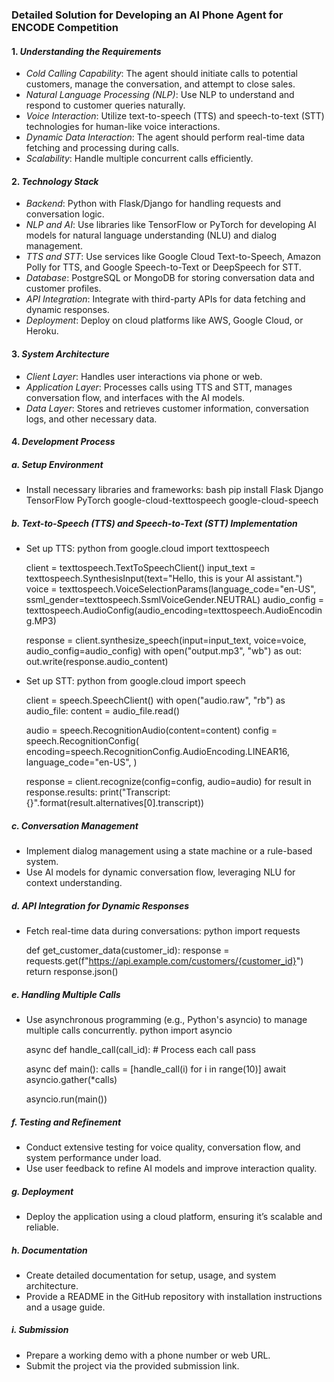 ### Detailed Solution for Developing an AI Phone Agent for ENCODE Competition

#### 1. _Understanding the Requirements_

- _Cold Calling Capability_: The agent should initiate calls to potential customers, manage the conversation, and attempt to close sales.
- _Natural Language Processing (NLP)_: Use NLP to understand and respond to customer queries naturally.
- _Voice Interaction_: Utilize text-to-speech (TTS) and speech-to-text (STT) technologies for human-like voice interactions.
- _Dynamic Data Interaction_: The agent should perform real-time data fetching and processing during calls.
- _Scalability_: Handle multiple concurrent calls efficiently.

#### 2. _Technology Stack_

- _Backend_: Python with Flask/Django for handling requests and conversation logic.
- _NLP and AI_: Use libraries like TensorFlow or PyTorch for developing AI models for natural language understanding (NLU) and dialog management.
- _TTS and STT_: Use services like Google Cloud Text-to-Speech, Amazon Polly for TTS, and Google Speech-to-Text or DeepSpeech for STT.
- _Database_: PostgreSQL or MongoDB for storing conversation data and customer profiles.
- _API Integration_: Integrate with third-party APIs for data fetching and dynamic responses.
- _Deployment_: Deploy on cloud platforms like AWS, Google Cloud, or Heroku.

#### 3. _System Architecture_

- _Client Layer_: Handles user interactions via phone or web.
- _Application Layer_: Processes calls using TTS and STT, manages conversation flow, and interfaces with the AI models.
- _Data Layer_: Stores and retrieves customer information, conversation logs, and other necessary data.

#### 4. _Development Process_

##### a. _Setup Environment_

- Install necessary libraries and frameworks:
  bash
  pip install Flask Django TensorFlow PyTorch google-cloud-texttospeech google-cloud-speech

##### b. _Text-to-Speech (TTS) and Speech-to-Text (STT) Implementation_

- Set up TTS:
  python
  from google.cloud import texttospeech

  client = texttospeech.TextToSpeechClient()
  input_text = texttospeech.SynthesisInput(text="Hello, this is your AI assistant.")
  voice = texttospeech.VoiceSelectionParams(language_code="en-US", ssml_gender=texttospeech.SsmlVoiceGender.NEUTRAL)
  audio_config = texttospeech.AudioConfig(audio_encoding=texttospeech.AudioEncoding.MP3)

  response = client.synthesize_speech(input=input_text, voice=voice, audio_config=audio_config)
  with open("output.mp3", "wb") as out:
  out.write(response.audio_content)

- Set up STT:
  python
  from google.cloud import speech

  client = speech.SpeechClient()
  with open("audio.raw", "rb") as audio_file:
  content = audio_file.read()

  audio = speech.RecognitionAudio(content=content)
  config = speech.RecognitionConfig(
  encoding=speech.RecognitionConfig.AudioEncoding.LINEAR16,
  language_code="en-US",
  )

  response = client.recognize(config=config, audio=audio)
  for result in response.results:
  print("Transcript: {}".format(result.alternatives[0].transcript))

##### c. _Conversation Management_

- Implement dialog management using a state machine or a rule-based system.
- Use AI models for dynamic conversation flow, leveraging NLU for context understanding.

##### d. _API Integration for Dynamic Responses_

- Fetch real-time data during conversations:
  python
  import requests

  def get_customer_data(customer_id):
  response = requests.get(f"https://api.example.com/customers/{customer_id}")
  return response.json()

##### e. _Handling Multiple Calls_

- Use asynchronous programming (e.g., Python's asyncio) to manage multiple calls concurrently.
  python
  import asyncio

  async def handle_call(call_id): # Process each call
  pass

  async def main():
  calls = [handle_call(i) for i in range(10)]
  await asyncio.gather(\*calls)

  asyncio.run(main())

##### f. _Testing and Refinement_

- Conduct extensive testing for voice quality, conversation flow, and system performance under load.
- Use user feedback to refine AI models and improve interaction quality.

##### g. _Deployment_

- Deploy the application using a cloud platform, ensuring it’s scalable and reliable.

##### h. _Documentation_

- Create detailed documentation for setup, usage, and system architecture.
- Provide a README in the GitHub repository with installation instructions and a usage guide.

##### i. _Submission_

- Prepare a working demo with a phone number or web URL.
- Submit the project via the provided submission link.
